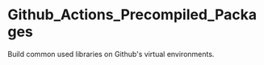 # Github_Actions_Precompiled_Packages
Build common used libraries on Github's virtual environments.
